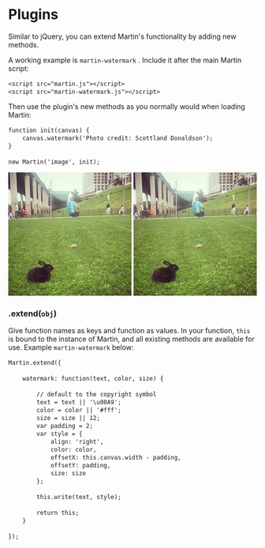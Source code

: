 # Plugins

Similar to jQuery, you can extend Martin's functionality by adding new methods.

A working example is `martin-watermark` . Include it after the main Martin script:

```
<script src="martin.js"></script>
<script src="martin-watermark.js"></script>
```

Then use the plugin's new methods as you normally would when loading Martin:

```
function init(canvas) {
    canvas.watermark('Photo credit: Scottland Donaldson');
}

new Martin('image', init);
```

<img src="images/martin.jpg" width="250" height="250">

<img id="watermark" src="images/martin.jpg" width="250" height="250">

### .extend(`obj`)

Give function names as keys and function as values. In your function, `this` is bound to the instance of Martin, and all existing methods are available for use. Example `martin-watermark` below:

```
Martin.extend({

    watermark: function(text, color, size) {

        // default to the copyright symbol
        text = text || '\u00A9';
        color = color || '#fff';
        size = size || 12;
        var padding = 2;
        var style = {
            align: 'right',
            color: color,
            offsetX: this.canvas.width - padding,
            offsetY: padding,
            size: size
        };

        this.write(text, style);

        return this;
    }

});
```

